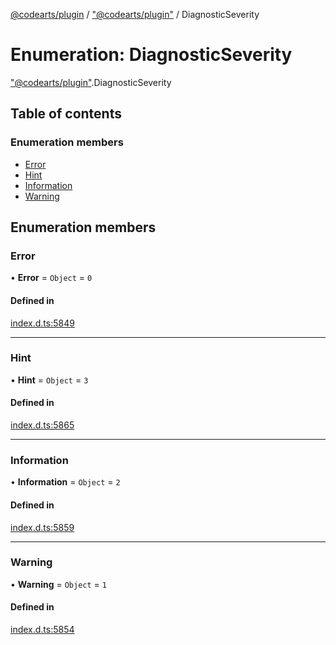 [@codearts/plugin](../README.md) / ["@codearts/plugin"](../modules/_codearts_plugin_.md) / DiagnosticSeverity

# Enumeration: DiagnosticSeverity

["@codearts/plugin"](../modules/_codearts_plugin_.md).DiagnosticSeverity

## Table of contents

### Enumeration members

- [Error](codearts_plugin_.DiagnosticSeverity.md#error)
- [Hint](codearts_plugin_.DiagnosticSeverity.md#hint)
- [Information](codearts_plugin_.DiagnosticSeverity.md#information)
- [Warning](codearts_plugin_.DiagnosticSeverity.md#warning)

## Enumeration members

### Error

• **Error** = `Object` = `0`

#### Defined in

[index.d.ts:5849](https://github.com/huaweicloud/cloudide-plugin-api/blob/84e382d/index.d.ts#L5849)

___

### Hint

• **Hint** = `Object` = `3`

#### Defined in

[index.d.ts:5865](https://github.com/huaweicloud/cloudide-plugin-api/blob/84e382d/index.d.ts#L5865)

___

### Information

• **Information** = `Object` = `2`

#### Defined in

[index.d.ts:5859](https://github.com/huaweicloud/cloudide-plugin-api/blob/84e382d/index.d.ts#L5859)

___

### Warning

• **Warning** = `Object` = `1`

#### Defined in

[index.d.ts:5854](https://github.com/huaweicloud/cloudide-plugin-api/blob/84e382d/index.d.ts#L5854)
